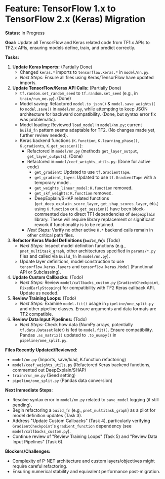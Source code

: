 # Feature: TensorFlow 1.x to TensorFlow 2.x (Keras) Migration

**Status:** In Progress

**Goal:** Update all TensorFlow and Keras related code from TF1.x APIs to TF2.x APIs, ensuring models define, train, and predict correctly.

**Tasks:**

1.  **Update Keras Imports:** (Partially Done)
    *   Changed `keras.*` imports to `tensorflow.keras.*` in `model/nn.py`.
    *   *Next Steps:* Ensure all files using Keras/TensorFlow have updated imports.
2.  **Update TensorFlow/Keras API Calls:** (Partially Done)
    *   `tf.random.set_random_seed` to `tf.random.set_seed` (e.g., in `train/run_me.py`). (Done)
    *   Model saving: Refactored `model.to_json()` & `model.save_weights()` to `model.save()` in `model/nn.py`, while attempting to keep JSON architecture for backward compatibility. (Done, but syntax error fix was problematic).
    *   Model loading: Reviewed `load_model` in `model/nn.py`; current `build_fn` pattern seems adaptable for TF2. (No changes made yet, further review needed).
    *   Keras backend functions (`K.function`, `K.learning_phase()`, `K.gradients`, `K.get_session()`):
        *   Refactored in `model/nn.py` (methods `get_layer_output`, `get_layer_outputs`). (Done)
        *   Refactored in `model/coef_weights_utils.py`: (Done for active code)
            *   `get_gradient`: Updated to use `tf.GradientTape`.
            *   `get_gradient_layer`: Updated to use `tf.GradientTape` with a temporary model.
            *   `get_weights_linear_model`: `K.function` removed.
            *   `get_skf_weights`: `K.function` removed.
            *   DeepExplain/SHAP related functions (`get_deep_explain_score_layer`, `get_shap_scores_layer`, etc.) using `K.function` or `K.get_session()` have been block-commented due to direct TF1 dependencies of `deepexplain` library. These will require library replacement or significant rework if functionality is to be retained.
        *   *Next Steps:* Verify no other active `K.*` backend calls remain in other critical path files.
3.  **Refactor Keras Model Definitions (`build_fn`):** (Todo)
    *   *Next Steps:* Inspect model definition functions (e.g., `pnet_multitask_graph`, other architectures specified in `params/*.py` files and called via `build_fn` in `model/nn.py`).
    *   Update layer definitions, model construction to use `tensorflow.keras.layers` and `tensorflow.keras.Model` (Functional API or Subclassing).
4.  **Update Custom Callbacks:** (Todo)
    *   *Next Steps:* Review `model/callbacks_custom.py` (`GradientCheckpoint`, `FixedEarlyStopping`) for compatibility with TF2 Keras callback API. Update as needed.
5.  **Review Training Loops:** (Todo)
    *   *Next Steps:* Examine `model.fit()` usage in `pipeline/one_split.py` and other pipeline classes. Ensure arguments and data formats are TF2 compatible.
6.  **Review Data Input Pipelines:** (Todo)
    *   *Next Steps:* Check how data (NumPy arrays, potentially `tf.data.Dataset` later) is fed to `model.fit()`. Ensure compatibility. Pandas `.as_matrix()` updated to `.to_numpy()` in `pipeline/one_split.py`.

**Files Recently Updated/Reviewed:**
-   `model/nn.py` (Imports, save/load, K.function refactoring)
-   `model/coef_weights_utils.py` (Refactored Keras backend functions, commented out DeepExplain/SHAP)
-   `train/run_me.py` (Seed setting)
-   `pipeline/one_split.py` (Pandas data conversion)

**Next Immediate Steps:**
-   Resolve syntax error in `model/nn.py` related to `save_model` logging (if still pending).
-   Begin refactoring a `build_fn` (e.g., `pnet_multitask_graph`) as a pilot for model definition updates (Task 3).
-   Address "Update Custom Callbacks" (Task 4), particularly verifying `GradientCheckpoint`'s `gradient_function` dependency (see `model/callbacks_custom.py`).
-   Continue review of "Review Training Loops" (Task 5) and "Review Data Input Pipelines" (Task 6).

**Blockers/Challenges:**
-   Complexity of P-NET architecture and custom layers/objectives might require careful refactoring.
-   Ensuring numerical stability and equivalent performance post-migration.
